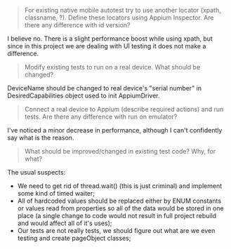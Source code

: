 >For existing native mobile autotest try to use another locator (xpath, classname, ?). Define these locators using Appium Inspector. Are there any difference with id version?

I believe no. There is a slight performance boost while using xpath, but since in this project we are dealing with UI testing it does not make a difference.

>Modify existing tests to run on a real device. What should be changed?

DeviceName should be changed to real device's "serial number" in DesiredCapabilities object used to init AppiumDriver.

>Connect a real device to Appium (describe required actions) and run tests. Are there any difference with run on emulator?

I've noticed a minor decrease in performance, although I can't confidently say what is the reason.

>What should be improved/changed in existing test code? Why, for what?

The usual suspects:
- We need to get rid of thread.wait() (this is just criminal) and implement some kind of timed waiter;
- All of hardcoded values should be replaced either by ENUM constants or values read from properties so all of the data would be stored in one place (a single change to code would not result in full project rebuild and would affect all of it's uses);
- Our tests are not really tests, we should figure out what are we even testing and create pageObject classes;